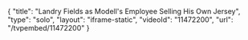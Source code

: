 {
    "title": "Landry Fields as Modell's Employee Selling His Own Jersey",
    "type": "solo",
    "layout": "iframe-static",
    "videoId": "11472200",
    "url": "\/tvpembed\/11472200"
}
